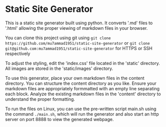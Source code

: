 # Static Site Generator

This is a static site generator built using python. It converts '.md' files to '.html' allowing the proper viewing of markdown files in your browser.

You can clone this project using git using `git clone https://github.com/mu7ammad1951/static-site-generator` or `git clone git@github.com:mu7ammad1951/static-site-generator` for HTTPS or SSH respectively

To adjust the styling, edit the 'index.css' file located in the 'static' directory. All images are stored in the 'static/images' directory.

To use this generator, place your own markdown files in the content directory. You can structure the content directory as you like. Ensure your markdown files are appropriately formmatted with an empty line separating each block. Analyze the existing markdown files in the 'content' directory to understand the proper formatting.

To run the files on Linux, you can use the pre-written script main.sh using the command
`./main.sh`, which will run the generator and also start an http server on port 8888 to view the generated webpage.
